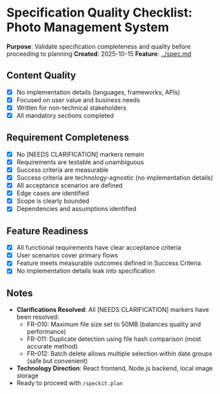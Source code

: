 # Specification Quality Checklist: Photo Management System

**Purpose**: Validate specification completeness and quality before proceeding to planning
**Created**: 2025-10-15
**Feature**: [../spec.md](../spec.md)

## Content Quality

- [x] No implementation details (languages, frameworks, APIs)
- [x] Focused on user value and business needs
- [x] Written for non-technical stakeholders
- [x] All mandatory sections completed

## Requirement Completeness

- [x] No [NEEDS CLARIFICATION] markers remain
- [x] Requirements are testable and unambiguous
- [x] Success criteria are measurable
- [x] Success criteria are technology-agnostic (no implementation details)
- [x] All acceptance scenarios are defined
- [x] Edge cases are identified
- [x] Scope is clearly bounded
- [x] Dependencies and assumptions identified

## Feature Readiness

- [x] All functional requirements have clear acceptance criteria
- [x] User scenarios cover primary flows
- [x] Feature meets measurable outcomes defined in Success Criteria
- [x] No implementation details leak into specification

## Notes

- **Clarifications Resolved**: All [NEEDS CLARIFICATION] markers have been resolved:
  - FR-010: Maximum file size set to 50MB (balances quality and performance)
  - FR-011: Duplicate detection using file hash comparison (most accurate method)
  - FR-012: Batch delete allows multiple selection within date groups (safe but convenient)
- **Technology Direction**: React frontend, Node.js backend, local image storage
- Ready to proceed with `/speckit.plan`
